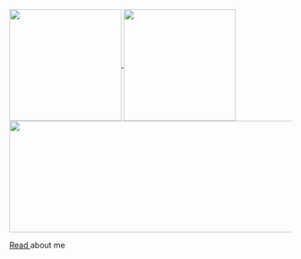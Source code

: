 

<a href="https://github.com/https433">
  <img height="200" align="center" src="https://github-readme-stats.vercel.app/api?username=https433&show_icons=true&theme=radical" />
</a>
<a href="https://github.com/https433">
  <img height="200" align="center" src="https://github-readme-stats.vercel.app/api/top-langs/?username=https433&layout=donut&theme=radical&langs_count=8&card_width=320" />
</a>
<a href="https://github.com/https433">
  <img height="200" width="700px" align="center" src="https://github-readme-activity-graph.vercel.app/graph?username=https433&bg_color=0b090a&color=ffffff&line=83447f&point=ffffff&area=true&hide_border=true" />
</a>
<p><a href="abby0666.xyz/about.html">Read
</a>about me</p>
